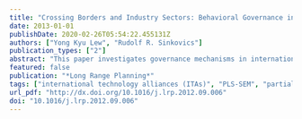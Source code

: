 ```yaml
---
title: "Crossing Borders and Industry Sectors: Behavioral Governance in Strategic Alliances and Product Innovation for Competitive Advantage"
date: 2013-01-01
publishDate: 2020-02-26T05:54:22.455131Z
authors: ["Yong Kyu Lew", "Rudolf R. Sinkovics"]
publication_types: ["2"]
abstract: "This paper investigates governance mechanisms in international technology alliances (ITAs), firm-level innovation capabilities, and performance outcomes in the mobile computing market. This high-tech market is characterized by numerous cross-border strategic technology collaborations between software and hardware firms. Anchoring our work in interfirm governance theories and the resource-based view, we develop a model and empirically test relationships related to behavioral governance mechanisms, innovation capabilities, and business performance. In the cross-industry and cross-border context, the empirical model explains to what extent complementary strategic resources, through a relational governance mechanism, contribute to the innovation capabilities of high-tech firms, providing competitive advantage. The data, analyzed using partial least squares (PLS) path modeling, indicates that technological commitment is a factor in expediting technology resource exchange in ITAs between heterogeneous firms. Technological commitment is captured by the extent to which a focal firm commits to investing its technology resources in an ITA to maintain the relationship. The results also show that firm-level performance is only influenced by market development capability, and not new product development capability, in product innovation. However, we did not find any significant moderating effects of firm size and industry type on the model. This paper offers insights into how high-tech firms benefit from interfirm governance in international technology resource exchange arrangements. Furthermore, it provides evidence of the methodological usefulness of PLS path modeling in strategic alliance, capability and performance research."
featured: false
publication: "*Long Range Planning*"
tags: ["international technology alliances (ITAs)", "PLS-SEM", "partial least squares", "innovation"]
url_pdf: "http://dx.doi.org/10.1016/j.lrp.2012.09.006"
doi: "10.1016/j.lrp.2012.09.006"
---
```


